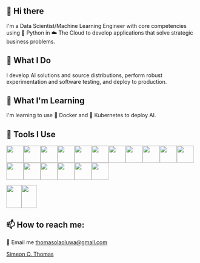 ## 👋 Hi there
I'm a Data Scientist/Machine Learning Engineer with core competencies using :snake: Python in :cloud: The Cloud to develop applications that solve strategic business problems.

## 🔭 What I Do
I develop AI solutions and source distributions, perform robust experimentation and software testing, and deploy to production.

## 🌱 What I'm Learning
I'm learning to use :whale: Docker and :ferris_wheel: Kubernetes to deploy AI.

## :wrench: Tools I Use
<img src="https://cdn.jsdelivr.net/gh/devicons/devicon/icons/python/python-original.svg" height="45" width="45" /><img src="https://cdn.jsdelivr.net/gh/devicons/devicon/icons/jupyter/jupyter-original-wordmark.svg" height="45" width="45" /><img src="https://github.com/homarr-labs/dashboard-icons/blob/main/png/azure.png" height="45" width="45" /><img src="https://cdn.jsdelivr.net/gh/devicons/devicon/icons/googlecloud/googlecloud-original.svg" height="45" width="45" /><img src="https://cdn.jsdelivr.net/gh/devicons/devicon/icons/docker/docker-original.svg" height="45" width="45" /><img src="https://cdn.jsdelivr.net/gh/devicons/devicon/icons/kubernetes/kubernetes-plain.svg" height="45" width="45" /><img src="https://cdn.jsdelivr.net/gh/devicons/devicon/icons/debian/debian-original-wordmark.svg" height="45" width="45" /><img src="https://cdn.jsdelivr.net/gh/devicons/devicon/icons/linux/linux-original.svg" height="45" width="45" /><img src="https://github.com/homarr-labs/dashboard-icons/blob/main/png/git.png" height="45" width="45" /><img src="https://github.com/homarr-labs/dashboard-icons/blob/main/png/jenkins.png" height="45" width="45" /><img src="https://github.com/homarr-labs/dashboard-icons/blob/main/png/prometheus.png" height="45" width="45" /><img src="https://github.com/homarr-labs/dashboard-icons/blob/main/png/grafana.png" height="45" width="45" /><img src="https://github.com/homarr-labs/dashboard-icons/blob/main/png/longhorn.png" height="45" width="45" /><img src="https://github.com/homarr-labs/dashboard-icons/blob/main/png/nginx.png" height="45" width="45" /><img src="https://github.com/homarr-labs/dashboard-icons/blob/main/png/proxmox.png" height="45" width="45" /><img src="https://github.com/homarr-labs/dashboard-icons/blob/main/png/minio.png" height="45" width="45" /><img src="https://github.com/homarr-labs/dashboard-icons/blob/main/png/kubernetes-dashboard.png" height="45" width="45" />


<img src="https://github.com/homarr-labs/dashboard-icons/blob/main/png/openai.png" height="60" width="40" /><img src="https://cdn.jsdelivr.net/gh/devicons/devicon/icons/visualstudio/visualstudio-plain-wordmark.svg" height="60" width="40"/>

## 📫 How to reach me: 
:e-mail: Email me thomasolaoluwa@gmail.com

<div class="badge-base LI-profile-badge" data-locale="en_US" data-size="large" data-theme="dark" data-type="HORIZONTAL" data-vanity="olaoluthomas" data-version="v1"><a class="badge-base__link LI-simple-link" href="https://www.linkedin.com/in/olaoluthomas?trk=profile-badge">Simeon O. Thomas</a></div>
              

<!--
**olaoluthomas/olaoluthomas** is a ✨ _special_ ✨ repository because its `README.md` (this file) appears on your GitHub profile.

Here are some ideas to get you started:

- 🔭 I’m currently working on ...
- 🌱 I’m currently learning ...
- 👯 I’m looking to collaborate on ...
- 🤔 I’m looking for help with ...
- 💬 Ask me about ...
- 📫 How to reach me: ...
- 😄 Pronouns: ...
- ⚡ Fun fact: ...
-->
